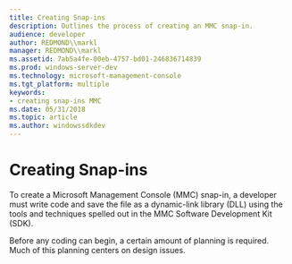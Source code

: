 ```yaml
---
title: Creating Snap-ins
description: Outlines the process of creating an MMC snap-in.
audience: developer
author: REDMOND\\markl
manager: REDMOND\\markl
ms.assetid: 7ab5a4fe-00eb-4757-bd01-246836714839
ms.prod: windows-server-dev
ms.technology: microsoft-management-console
ms.tgt_platform: multiple
keywords:
- creating snap-ins MMC
ms.date: 05/31/2018
ms.topic: article
ms.author: windowssdkdev
---
```


# Creating Snap-ins

To create a Microsoft Management Console (MMC) snap-in, a developer must write code and save the file as a dynamic-link library (DLL) using the tools and techniques spelled out in the MMC Software Development Kit (SDK).

Before any coding can begin, a certain amount of planning is required. Much of this planning centers on design issues.

 

 




